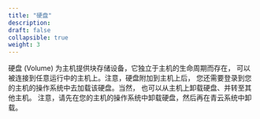 ```yaml
---
title: "硬盘"
description: 
draft: false
collapsible: true
weight: 3
---
```


硬盘 (Volume) 为主机提供块存储设备，它独立于主机的生命周期而存在， 可以被连接到任意运行中的主机上。注意，硬盘附加到主机上后， 您还需要登录到您的主机的操作系统中去加载该硬盘。当然， 也可以从主机上卸载硬盘、并转至其他主机。 注意，请先在您的主机的操作系统中卸载硬盘，然后再在青云系统中卸载。

